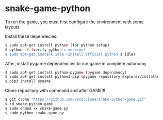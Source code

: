 # snake-game-python

To run the game, you must first configure the environment with some layouts.

Install these dependecies:
```bash 
$ sudo apt-get install python (for python setup)
$ python -V (verify python's version)
$ sudo apt-get install idle (install official python's idle)
```
After, install pygame dependencies to run game in complete autonomy 
```bash 
$ sudo apt-get install python-pygame (pygame dependency)
$ sudo apt-get install python3-pip (pygame repository explorer/installer)
$ pip3 install pygame
```
Clone repository with command and after GAME!!!
```bash
$ git clone "https://github.com/vscalcione/snake-python-game.git"
$ cd snake-python-game
$ sudo chmod +x snake-game.py
$ sudo python snake-game.py
```
